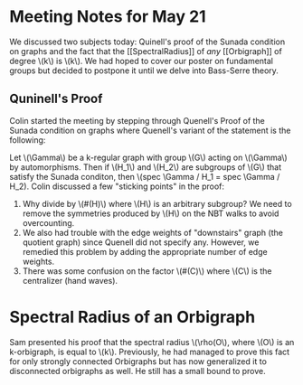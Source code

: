 Meeting Notes for May 21
========================

We discussed two subjects today: Quinell's proof of the Sunada condition on graphs and the fact that the [[SpectralRadius]] of *any* [[Orbigraph]] of degree \\(k\\) is \\(k\\). We had hoped to cover our poster on fundamental groups but decided to postpone it until we delve into Bass-Serre theory. 

Quninell's Proof
----------------
Colin started the meeting by stepping through Quenell's Proof of the Sunada condition on graphs where Quenell's variant of the statement is the following:

Let \\(\Gamma\\) be a k-regular graph with group \\(G\\) acting on \\(\Gamma\\) by automorphisms. Then if \\(H_1\\) and \\(H_2\\) are subgroups of \\(G\\) that satisfy the Sunada conditon, then \\(spec \Gamma / H_1 = spec \Gamma / H_2). Colin discussed a few "sticking points" in the proof:

1. Why divide by \\(#(H)\\) where \\(H\\) is an arbitrary subgroup? We need to remove the symmetries produced by \\(H\\) on the NBT walks to avoid overcounting.
2. We also had trouble with the edge weights of "downstairs" graph (the quotient graph) since Quenell did not specify any. However, we remedied this problem by adding the appropriate number of edge weights.
3. There was some confusion on the factor \\(#(C)\\) where \\(C\\) is the centralizer (hand waves).

Spectral Radius of an Orbigraph
===============================
Sam presented his proof that the spectral radius \\(\rho(O\\), where \\(O\\) is an k-orbigraph, is equal to \\(k\\). Previously, he had managed to prove this fact for only strongly connected Orbigraphs but has now generalized it to disconnected orbigraphs as well. He still has a small bound to prove.